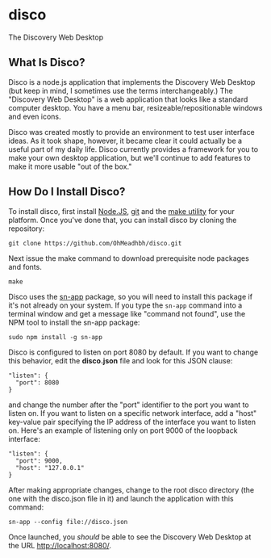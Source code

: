 disco
=====

The Discovery Web Desktop

## What Is Disco?

Disco is a node.js application that implements the Discovery Web 
Desktop (but keep in mind, I sometimes use the terms
interchangeably.) The "Discovery Web Desktop" is a web
application that looks like a standard computer desktop. You have
a menu bar, resizeable/repositionable windows and even icons.

Disco was created mostly to provide an environment to test user
interface ideas. As it took shape, however, it became clear it
could actually be a useful part of my daily life. Disco currently
provides a framework for you to make your own desktop
application, but we'll continue to add features to make it more
usable "out of the box."

## How Do I Install Disco?

To install disco, first install [Node.JS](http://nodejs.org/),
[git](http://git-scm.com/) and the
[make utility](http://en.wikipedia.org/wiki/Make_%28software%29) 
for your platform. Once you've done that, you can install disco 
by cloning the repository:

`git clone https://github.com/OhMeadhbh/disco.git`

Next issue the make command to download prerequisite node
packages and fonts.

`make`

Disco uses the [sn-app](https://github.com/smithee-us/sn-app)
package, so you will need to install this package if it's not
already on your system. If you type the `sn-app` command into a
terminal window and get a message like "command not found", use
the NPM tool to install the sn-app package:

`sudo npm install -g sn-app`

Disco is configured to listen on port 8080 by default. If you 
want to change this behavior, edit the **disco.json** file and 
look for this JSON clause:

    "listen": {
      "port": 8080
    }

and change the number after the "port" identifier to the port
you want to listen on. If you want to listen on a specific
network interface, add a "host" key-value pair specifying the
IP address of the interface you want to listen on. Here's an
example of listening only on port 9000 of the loopback
interface:

    "listen": {
      "port": 9000,
      "host": "127.0.0.1"
    }

After making appropriate changes, change to the root disco
directory (the one with the disco.json file in it) and launch
the application with this command:

`sn-app --config file://disco.json`

Once launched, you *should* be able to see the Discovery Web
Desktop at the URL
[http://localhost:8080/](http://localhost:8080).
